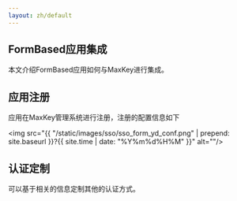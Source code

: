 ```yaml
---
layout: zh/default
---
```

<h2>FormBased应用集成</h2>
本文介绍FormBased应用如何与MaxKey进行集成。

<h2>应用注册</h2>

应用在MaxKey管理系统进行注册，注册的配置信息如下

<img src="{{ "/static/images/sso/sso_form_yd_conf.png" | prepend: site.baseurl }}?{{ site.time | date: "%Y%m%d%H%M" }}"  alt=""/>


<h2>认证定制</h2>

可以基于相关的信息定制其他的认证方式。